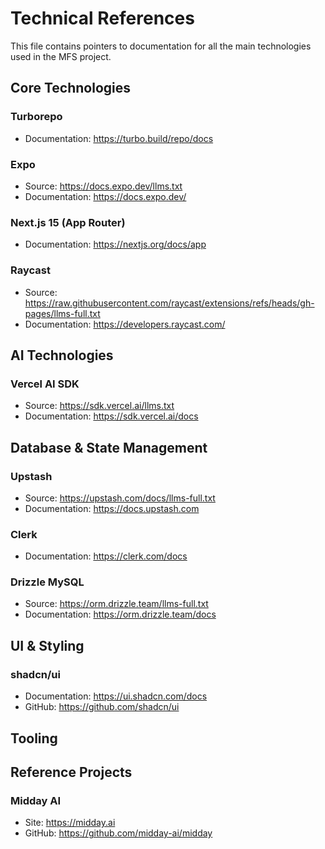 # Technical References

This file contains pointers to documentation for all the main technologies used in the MFS project.

## Core Technologies

### Turborepo

-   Documentation: https://turbo.build/repo/docs

### Expo

-   Source: https://docs.expo.dev/llms.txt
-   Documentation: https://docs.expo.dev/

### Next.js 15 (App Router)

-   Documentation: https://nextjs.org/docs/app

### Raycast

-   Source: https://raw.githubusercontent.com/raycast/extensions/refs/heads/gh-pages/llms-full.txt
-   Documentation: https://developers.raycast.com/

## AI Technologies

### Vercel AI SDK

-   Source: https://sdk.vercel.ai/llms.txt
-   Documentation: https://sdk.vercel.ai/docs

## Database & State Management

### Upstash

-   Source: https://upstash.com/docs/llms-full.txt
-   Documentation: https://docs.upstash.com

### Clerk

-   Documentation: https://clerk.com/docs

### Drizzle MySQL

-   Source: https://orm.drizzle.team/llms-full.txt
-   Documentation: https://orm.drizzle.team/docs

## UI & Styling

### shadcn/ui

-   Documentation: https://ui.shadcn.com/docs
-   GitHub: https://github.com/shadcn/ui

<!-- ### TailwindCSS -->

## Tooling

<!-- ### T3 Env -->

<!-- ### Zod -->

<!-- ### PostHog -->

## Reference Projects

### Midday AI

-   Site: https://midday.ai
-   GitHub: https://github.com/midday-ai/midday
